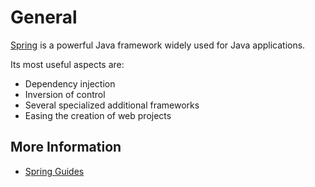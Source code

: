 # General

[Spring](https://spring.io/) is a powerful Java framework widely used for Java applications.

Its most useful aspects are:

* Dependency injection
* Inversion of control
* Several specialized additional frameworks
* Easing the creation of web projects

## More Information

* [Spring Guides](https://spring.io/guides)


